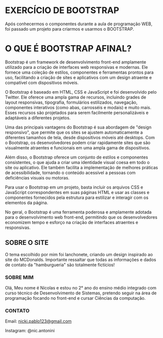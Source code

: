 # EXERCÍCIO DE BOOTSTRAP
Após conhecermos o componentes durante a aula de programação WEB, foi passado um projeto para criarmos e usarmos o BOOTSTRAP.
# O QUE É BOOTSTRAP AFINAL?
Bootstrap é um framework de desenvolvimento front-end amplamente utilizado para a criação de interfaces web responsivas e modernas. Ele fornece uma coleção de estilos, componentes e ferramentas prontos para uso, facilitando a criação de sites e aplicativos com um design atraente e compatível com dispositivos móveis.

O Bootstrap é baseado em HTML, CSS e JavaScript e foi desenvolvido pelo Twitter. Ele oferece uma ampla gama de recursos, incluindo grades de layout responsivas, tipografia, formulários estilizados, navegação, componentes interativos (como abas, carrosséis e modais) e muito mais. Esses recursos são projetados para serem facilmente personalizáveis e adaptáveis a diferentes projetos.

Uma das principais vantagens do Bootstrap é sua abordagem de "design responsivo", que permite que os sites se ajustem automaticamente a diferentes tamanhos de tela, desde dispositivos móveis até desktops. Com o Bootstrap, os desenvolvedores podem criar rapidamente sites que são visualmente atraentes e funcionais em uma ampla gama de dispositivos.

Além disso, o Bootstrap oferece um conjunto de estilos e componentes consistentes, o que ajuda a criar uma identidade visual coesa em todo o site ou aplicativo. Ele também facilita a implementação de melhores práticas de acessibilidade, tornando o conteúdo acessível a pessoas com deficiências visuais ou motoras.

Para usar o Bootstrap em um projeto, basta incluir os arquivos CSS e JavaScript correspondentes em suas páginas HTML e usar as classes e componentes fornecidos pela estrutura para estilizar e interagir com os elementos da página.

No geral, o Bootstrap é uma ferramenta poderosa e amplamente adotada para o desenvolvimento web front-end, permitindo que os desenvolvedores economizem tempo e esforço na criação de interfaces atraentes e responsivas.

## SOBRE O SITE
O tema escolhido por mim foi lanchonete, criando um design inspirado ao site do MCDonalds. Importante ressaltar que todas as informações e dados de contato da "hamburgueria" são totalmente fictícios!

### SOBRE MIM 
Olá, Meu nome é Nicolas e estou no 2° ano do ensino médio integrado com curso técnico de Desenvolvimento de Sistemas, pretendo seguir na área de programação focando no front-end e cursar Ciências da computação.

### CONTATO
Email: nicki.pablo123@gmail.com

Instagram: @nic.antonini
